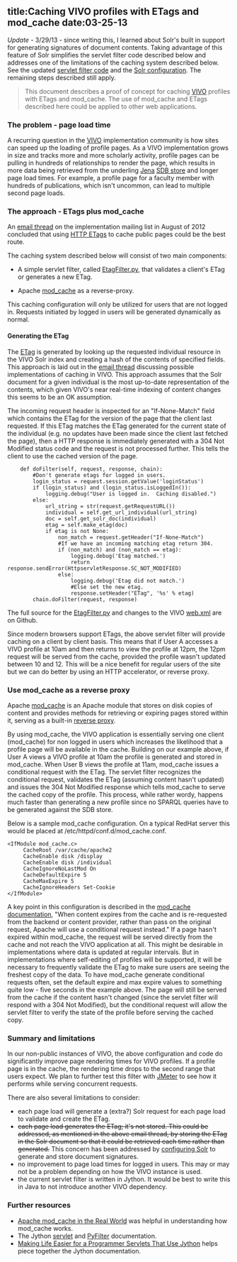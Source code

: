 title:Caching VIVO profiles with ETags and mod_cache
date:03-25-13
----

*Update* - 3/29/13 - since writing this, I learned about Solr's built in support for generating signatures of document contents.  Taking advantage of this feature of Solr simplifies the servlet filter code described below and addresses one of the limitations of the caching system described below.  See the updated [servlet filter code](https://github.com/Brown-University-Library/vivo/blob/etag/productMods/WEB-INF/pyfilter/EtagFilter.py) and the [Solr configuration](http://lawlesst.github.com/notebook/solr-etags.html).  The remaining steps described still apply.   

>This document describes a proof of concept for caching [VIVO](http://www.vivoweb.org/) profiles with ETags and mod_cache.  The use of mod_cache and ETags described here could be applied to other web applications.  

### The problem - page load time  

A recurring question in the [VIVO](http://www.vivoweb.org/) implementation community is how sites can speed up the loading of profile pages.  As a VIVO implementation grows in size and tracks more and more scholarly activity, profile pages can be pulling in hundreds of relationships to render the page, which results in more data being retrieved from the underling [Jena](http://jena.apache.org/documentation/rdf/index.html) [SDB store](http://jena.apache.org/documentation/sdb/index.html) and longer page load times.  For example, a profile page for a faculty member with hundreds of publications, which isn't uncommon, can lead to multiple second page loads.  

### The approach - ETags plus mod_cache 

An [email thread](http://sourceforge.net/mailarchive/message.php?msg_id=29749479) on the implementation mailing list in August of 2012 concluded that using [HTTP ETags](http://en.wikipedia.org/wiki/HTTP_ETag) to cache public pages could be the best route.  

The caching system described below will consist of two main components:

  *  A simple servlet filter, called [EtagFilter.py](https://github.com/Brown-University-Library/vivo/blob/etag/productMods/WEB-INF/pyfilter/EtagFilter.py), that validates a client's ETag or generates a new ETag.  

  *  Apache [mod_cache](http://httpd.apache.org/docs/2.2/caching.html) as a reverse-proxy.

This caching configuration will only be utilized for users that are not logged in.  Requests initiated by logged in users will be generated dynamically as normal.  

#### Generating the ETag
The [ETag](http://en.wikipedia.org/wiki/HTTP_ETag) is generated by looking up the requested individual resource in the VIVO Solr index and creating a hash of the contents of specified fields.  This approach is laid out in the [email thread](http://sourceforge.net/mailarchive/message.php?msg_id=29749479) discussing possible implementations of caching in VIVO.  This approach assumes that the Solr document for a given individual is the most up-to-date representation of the contents, which given VIVO's near real-time indexing of content changes this seems to be an OK assumption.  

The incoming request header is inspected for an "If-None-Match" field which contains the ETag for the version of the page that the client last requested.  If this ETag matches the ETag generated for the current state of the individual (e.g. no updates have been made since the client last fetched the page), then a HTTP response is immediately generated with a 304 Not Modified status code and the request is not processed further.  This tells the client to use the cached version of the page.  

~~~~{.python}
    def doFilter(self, request, response, chain):
        #Don't generate etags for logged in users.  
        login_status = request.session.getValue('loginStatus')
        if (login_status) and (login_status.isLoggedIn()):
            logging.debug("User is logged in.  Caching disabled.")
        else:
            url_string = str(request.getRequestURL())
            individual = self.get_url_individual(url_string)
            doc = self.get_solr_doc(individual)
            etag = self.make_etag(doc)
            if etag is not None:
                non_match = request.getHeader("If-None-Match")
                #If we have an incoming matching etag return 304.
                if (non_match) and (non_match == etag):
                    logging.debug('Etag matched.') 
                    return response.sendError(HttpservletResponse.SC_NOT_MODIFIED)
                else:
                    logging.debug('Etag did not match.')
                    #Else set the new etag.
                    response.setHeader("ETag", '%s' % etag)
        chain.doFilter(request, response)
~~~~

The full source for the [EtagFilter.py](https://github.com/Brown-University-Library/vivo/blob/etag/productMods/WEB-INF/pyfilter/EtagFilter.py) and changes to the VIVO [web.xml](https://github.com/Brown-University-Library/vivo/blob/etag/productMods/WEB-INF/web.xml#L84) are on Github.

Since modern browsers support ETags, the above servlet filter will provide caching on a client by client basis.  This means that if User A accesses a VIVO profile at 10am and then returns to view the profile at 12pm, the 12pm request will be served from the cache, provided the profile wasn't updated between 10 and 12.  This will be a nice benefit for regular users of the site but we can do better by using an HTTP accelerator, or reverse proxy.  

### Use mod_cache as a reverse proxy
Apache [mod_cache](http://httpd.apache.org/docs/2.2/caching.html) is an Apache module that stores on disk copies of content and provides methods for retrieving or expiring pages stored within it, serving as a built-in [reverse proxy](http://en.wikipedia.org/wiki/Reverse_proxy).

By using mod_cache, the VIVO application is essentially serving one client (mod_cache) for non logged in users which increases the likelihood that a profile page will be available in the cache.  Building on our example above, if User A views a VIVO profile at 10am the profile is generated and stored in mod_cache.  When User B views the profile at 11am, mod_cache issues a conditional request with the ETag.  The servlet filter recognizes the conditional request, validates the ETag (assuming content hasn't updated) and issues the 304 Not Modified response which tells mod_cache to serve the cached copy of the profile.  This process, while rather wordy, happens much faster than generating a new profile since no SPARQL queries have to be generated against the SDB store.   

Below is a sample mod_cache configuration.  On a typical RedHat server this would be placed at /etc/httpd/conf.d/mod_cache.conf.  

~~~~
<IfModule mod_cache.c>
     CacheRoot /var/cache/apache2
     CacheEnable disk /display
     CacheEnable disk /individual
     CacheIgnoreNoLastMod On
     CacheDefaultExpire 5
     CacheMaxExpire 5
     CacheIgnoreHeaders Set-Cookie
</IfModule>

~~~~

A key point in this configuration is described in the [mod_cache documentation](http://httpd.apache.org/docs/2.2/caching.html#overview), "When content expires from the cache and is re-requested from the backend or content provider, rather than pass on the original request, Apache will use a conditional request instead."  If a page hasn't expired within mod_cache, the request will be served directly from the cache and not reach the VIVO application at all.  This might be desirable in implementations where data is updated at regular intervals.  But in implementations where self-editing of profiles will be supported, it will be necessary to frequently validate the ETag to make sure users are seeing the freshest copy of the data.  To have mod_cache generate conditional requests often, set the default expire and max expire values to something quite low - five seconds in the example above.  The page will still be served from the cache if the content hasn't changed (since the servlet filter will respond with a 304 Not Modified), but the conditional request will allow the servlet filter to verify the state of the profile before serving the cached copy. 

### Summary and limitations
In our non-public instances of VIVO, the above configuration and code do significantly improve page rendering times for VIVO profiles.  If a profile page is in the cache, the rendering time drops to the second range that users expect.  We plan to further test this filter with [JMeter](http://jmeter.apache.org/) to see how it performs while serving concurrent requests.  

There are also several limitations to consider: 

 * each page load will generate a (extra?) Solr request for each page load to validate and create the ETag.  
 * <s>each page load generates the ETag; it's not stored.  This could be addressed, as mentioned in the above email thread, by storing the ETag in the Solr document so that it could be retrieved each time rather than generated.</s> This concern has been addressed by [configuring Solr](http://lawlesst.github.com/notebook/solr-etags.html) to generate and store document signatures.   
 * no improvement to page load times for logged in users.  This may or may not be a problem depending on how the VIVO instance is used.  
 * the current servlet filter is written in Jython.  It would be best to write this in Java to not introduce another VIVO dependency.  

### Further resources

 * [Apache mod_cache in the Real World](http://www.softslate.com/blog/2011/07/apache-modcache-in-real-world.html) was helpful in understanding how mod_cache works.
 * The Jython [servlet](http://www.jython.org/jythonbook/en/1.0/SimpleWebApps.html) and [PyFilter](http://www.jython.org/javadoc/org/python/util/PyFilter.html) documentation.  
 * [Making Life Easier for a Programmer Servlets That Use Jython](http://start.sethanil.com/ot/10) helps piece together the Jython documentation.  